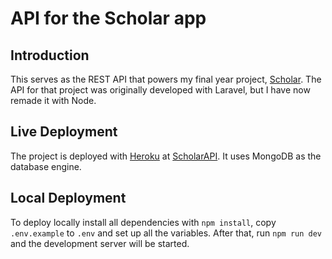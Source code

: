 # API for the Scholar app

## Introduction

This serves as the REST API that powers my final year project, [Scholar](https://github.com/marcmarina/Scholar). The API for that project was originally developed with Laravel, but I have now remade it with Node.

## Live Deployment
The project is deployed with [Heroku](https://www.heroku.com/home) at [ScholarAPI](https://scholarapi.herokuapp.com/). It uses MongoDB as the database engine.

## Local Deployment
To deploy locally install all dependencies with `npm install`, copy `.env.example` to `.env` and set up all the variables. After that, run `npm run dev` and the development server will be started.